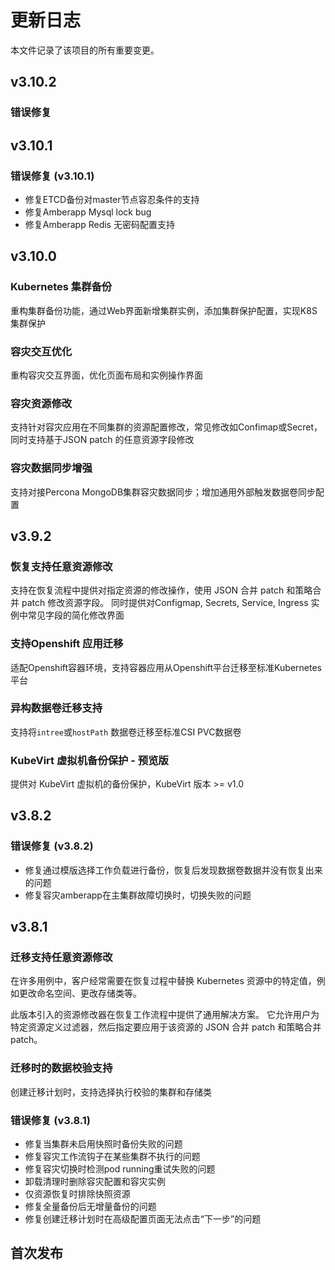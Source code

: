 # 更新日志

本文件记录了该项目的所有重要变更。

## v3.10.2

### 错误修复

## v3.10.1

### 错误修复 (v3.10.1)

* 修复ETCD备份对master节点容忍条件的支持
* 修复Amberapp Mysql lock bug
* 修复Amberapp Redis 无密码配置支持

## v3.10.0

### Kubernetes 集群备份

重构集群备份功能，通过Web界面新增集群实例，添加集群保护配置，实现K8S集群保护

### 容灾交互优化

重构容灾交互界面，优化页面布局和实例操作界面

### 容灾资源修改

支持针对容灾应用在不同集群的资源配置修改，常见修改如Confimap或Secret，同时支持基于JSON patch 的任意资源字段修改

### 容灾数据同步增强

支持对接Percona MongoDB集群容灾数据同步；增加通用外部触发数据卷同步配置

## v3.9.2

### 恢复支持任意资源修改

支持在恢复流程中提供对指定资源的修改操作，使用 JSON 合并 patch 和策略合并 patch 修改资源字段。
同时提供对Configmap, Secrets, Service, Ingress 实例中常见字段的简化修改界面

### 支持Openshift 应用迁移

适配Openshift容器环境，支持容器应用从Openshift平台迁移至标准Kubernetes平台

### 异构数据卷迁移支持

支持将`intree`或`hostPath` 数据卷迁移至标准CSI PVC数据卷

### KubeVirt 虚拟机备份保护 - 预览版

提供对 KubeVirt 虚拟机的备份保护，KubeVirt 版本 >= v1.0

## v3.8.2

### 错误修复 (v3.8.2)

* 修复通过模版选择工作负载进行备份，恢复后发现数据卷数据并没有恢复出来的问题
* 修复容灾amberapp在主集群故障切换时，切换失败的问题

## v3.8.1

### 迁移支持任意资源修改

在许多用例中，客户经常需要在恢复过程中替换 Kubernetes 资源中的特定值，例如更改命名空间、更改存储类等。

此版本引入的资源修改器在恢复工作流程中提供了通用解决方案。 它允许用户为特定资源定义过滤器，然后指定要应用于该资源的 JSON 合并 patch 和策略合并 patch。

### 迁移时的数据校验支持

创建迁移计划时，支持选择执行校验的集群和存储类

### 错误修复 (v3.8.1)

* 修复当集群未启用快照时备份失败的问题
* 修复容灾工作流钩子在某些集群不执行的问题
* 修复容灾切换时检测pod running重试失败的问题
* 卸载清理时删除容灾配置和容灾实例
* 仅资源恢复时排除快照资源
* 修复全量备份后无增量备份的问题
* 修复创建迁移计划时在高级配置页面无法点击“下一步”的问题

## 首次发布
